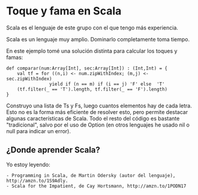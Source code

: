 # Toque y fama en Scala

Scala es el lenguaje de este grupo con el que tengo más experiencia.

Scala es un lenguaje muy amplio. Dominarlo completamente toma tiempo.

En este ejemplo tomé una solución distinta para calcular los toques y famas:

	def comparar(num:Array[Int], sec:Array[Int]) : (Int,Int) = {
		val tf = for ((n,i) <- num.zipWithIndex; (m,j) <- sec.zipWithIndex) 
					yield if (n == m) if (i == j) 'F' else  'T'
		(tf.filter(_ == 'T').length, tf.filter(_ == 'F').length)
	}

Construyo una lista de Ts y Fs, luego cuantos elementos hay de cada letra. Esto no es la forma más eficiente de resolver esto, pero permite destacar algunas características de Scala. Todo el resto del código es bastante "tradicional", salvo por el uso de Option (en otros lenguajes he usado nil o null para indicar un error).


## ¿Donde aprender Scala?

Yo estoy leyendo:

	- Programming in Scala, de Martin Odersky (autor del lenguaje), http://amzn.to/1S9Adly.
	- Scala for the Impatient, de Cay Hortsmann, http://amzn.to/1PODN17
